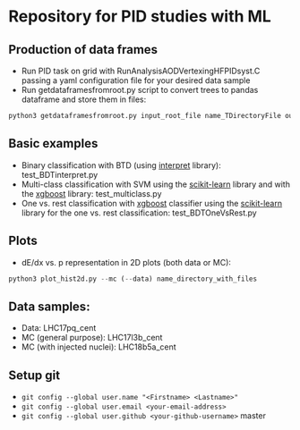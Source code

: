 # Repository for PID studies with ML

## Production of data frames
* Run PID task on grid with RunAnalysisAODVertexingHFPIDsyst.C passing a yaml configuration file for your desired data sample
* Run getdataframesfromroot.py script to convert trees to pandas dataframe and store them in files:  
```py
python3 getdataframesfromroot.py input_root_file name_TDirectoryFile output_directory 
```

## Basic examples
* Binary classification with BTD (using [interpret](https://github.com/microsoft/interpret) library): test_BDTinterpret.py
* Multi-class classification with SVM using the [scikit-learn](https://scikit-learn.org/stable/modules/svm.html) library and with the [xgboost](https://xgboost.readthedocs.io/en/latest/) library: test_multiclass.py
* One vs. rest classification with [xgboost](https://xgboost.readthedocs.io/en/latest/) classifier using the [scikit-learn](https://scikit-learn.org/stable/modules/generated/sklearn.multiclass.OneVsRestClassifier.html) library for the one vs. rest classification: test_BDTOneVsRest.py

## Plots
* dE/dx vs. p representation in 2D plots (both data or MC):
```py
python3 plot_hist2d.py --mc (--data) name_directory_with_files 
```

## Data samples:
* Data: LHC17pq_cent
* MC (general purpose): LHC17l3b_cent
* MC (with injected nuclei): LHC18b5a_cent

## Setup git
* ``` git config --global user.name "<Firstname> <Lastname>" ```
* ``` git config --global user.email <your-email-address> ``` 
* ``` git config --global user.github <your-github-username> ``` 
master
